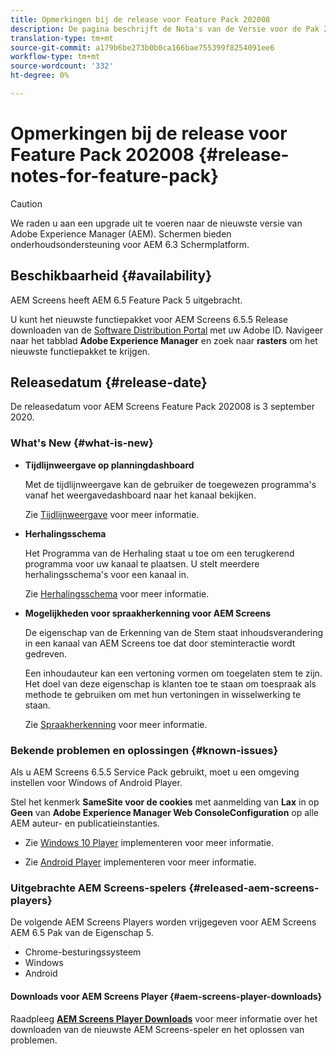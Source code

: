 ```yaml
---
title: Opmerkingen bij de release voor Feature Pack 202008
description: De pagina beschrijft de Nota's van de Versie voor de Pak 202008 van de Eigenschap.
translation-type: tm+mt
source-git-commit: a179b6be273b0b0ca166bae755399f8254091ee6
workflow-type: tm+mt
source-wordcount: '332'
ht-degree: 0%

---
```



# Opmerkingen bij de release voor Feature Pack 202008 {#release-notes-for-feature-pack}

>[!CAUTION]
>
>We raden u aan een upgrade uit te voeren naar de nieuwste versie van Adobe Experience Manager (AEM). Schermen bieden onderhoudsondersteuning voor AEM 6.3 Schermplatform.

## Beschikbaarheid {#availability}

AEM Screens heeft AEM 6.5 Feature Pack 5 uitgebracht.

U kunt het nieuwste functiepakket voor AEM Screens 6.5.5 Release downloaden van de [Software Distribution Portal](https://experience.adobe.com/#/downloads/content/software-distribution/en/aem.html) met uw Adobe ID. Navigeer naar het tabblad **Adobe Experience Manager** en zoek naar **rasters** om het nieuwste functiepakket te krijgen.

## Releasedatum {#release-date}

De releasedatum voor AEM Screens Feature Pack 202008 is 3 september 2020.

### What&#39;s New {#what-is-new}

* **Tijdlijnweergave op planningdashboard**

   Met de tijdlijnweergave kan de gebruiker de toegewezen programma&#39;s vanaf het weergavedashboard naar het kanaal bekijken.

   Zie [Tijdlijnweergave](/help/user-guide/channel-assignment-latest-fp.md#timeline-view) voor meer informatie.

* **Herhalingsschema**

   Het Programma van de Herhaling staat u toe om een terugkerend programma voor uw kanaal te plaatsen. U stelt meerdere herhalingsschema&#39;s voor een kanaal in.

   Zie [Herhalingsschema](/help/user-guide/channel-assignment-latest-fp.md#recurrence-schedule) voor meer informatie.

* **Mogelijkheden voor spraakherkenning voor AEM Screens**

   De eigenschap van de Erkenning van de Stem staat inhoudsverandering in een kanaal van AEM Screens toe dat door steminteractie wordt gedreven.

   Een inhoudauteur kan een vertoning vormen om toegelaten stem te zijn. Het doel van deze eigenschap is klanten toe te staan om toespraak als methode te gebruiken om met hun vertoningen in wisselwerking te staan.

   Zie [Spraakherkenning](voice-recognition.md) voor meer informatie.

### Bekende problemen en oplossingen {#known-issues}

Als u AEM Screens 6.5.5 Service Pack gebruikt, moet u een omgeving instellen voor Windows of Android Player.

Stel het kenmerk **SameSite voor de cookies** met aanmelding van **Lax** in op **Geen** van **Adobe Experience Manager Web ConsoleConfiguration** op alle AEM auteur- en publicatieinstanties.

* Zie [Windows 10 Player](implementing-windows-player.md#fp-environment-setup) implementeren voor meer informatie.

* Zie [Android Player](implementing-android-player.md#fp-environment-setup) implementeren voor meer informatie.

### Uitgebrachte AEM Screens-spelers {#released-aem-screens-players}

De volgende AEM Screens Players worden vrijgegeven voor AEM Screens AEM 6.5 Pak van de Eigenschap 5.

* Chrome-besturingssysteem
* Windows
* Android

#### Downloads voor AEM Screens Player  {#aem-screens-player-downloads}

Raadpleeg **[AEM Screens Player Downloads](https://download.macromedia.com/screens/)** voor meer informatie over het downloaden van de nieuwste AEM Screens-speler en het oplossen van problemen.
